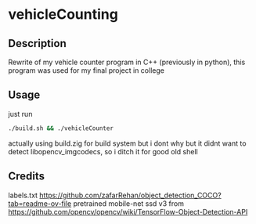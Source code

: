 # vehicleCounting

## Description 
Rewrite of my vehicle counter program in C++ (previously in python), this program was used for my final project in college

## Usage
just run 
```sh
./build.sh && ./vehicleCounter
```

actually using build.zig for build system but i dont why but it didnt want to detect libopencv_imgcodecs, so i ditch it for good old shell


## Credits 
labels.txt https://github.com/zafarRehan/object_detection_COCO?tab=readme-ov-file
pretrained mobile-net ssd v3 from https://github.com/opencv/opencv/wiki/TensorFlow-Object-Detection-API
